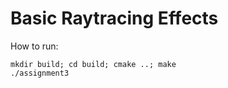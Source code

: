 Basic Raytracing Effects
========================

How to run:
```
mkdir build; cd build; cmake ..; make
./assignment3
```
